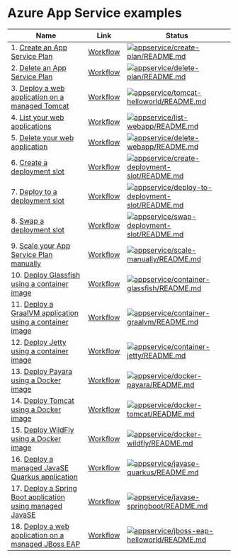 # Azure App Service examples

| Name | Link | Status
| ---- | ---- | ------ 
| 1. [Create an App Service Plan](create-plan/README.md) | [Workflow](../.github/workflows/appservice_create-plan_README_md.yml) | [![appservice/create-plan/README.md](https://github.com/Azure-Samples/java-on-azure-examples/actions/workflows/appservice_create-plan_README_md.yml/badge.svg)](https://github.com/Azure-Samples/java-on-azure-examples/actions/workflows/appservice_create-plan_README_md.yml)
| 2. [Delete an App Service Plan](delete-plan/README.md) | [Workflow](../.github/workflows/appservice_delete-plan_README_md.yml) | [![appservice/delete-plan/README.md](https://github.com/Azure-Samples/java-on-azure-examples/actions/workflows/appservice_delete-plan_README_md.yml/badge.svg)](https://github.com/Azure-Samples/java-on-azure-examples/actions/workflows/appservice_delete-plan_README_md.yml)
| 3. [Deploy a web application on a managed Tomcat](tomcat-helloworld/README.md) | [Workflow](../.github/workflows/appservice_tomcat-helloworld_README_md.yml) | [![appservice/tomcat-helloworld/README.md](https://github.com/Azure-Samples/java-on-azure-examples/actions/workflows/appservice_tomcat-helloworld_README_md.yml/badge.svg)](https://github.com/Azure-Samples/java-on-azure-examples/actions/workflows/appservice_tomcat-helloworld_README_md.yml)
| 4. [List your web applications](list-webapp/README.md) | [Workflow](../.github/workflows/appservice_list-webapp_README_md.yml) | [![appservice/list-webapp/README.md](https://github.com/Azure-Samples/java-on-azure-examples/actions/workflows/appservice_list-webapp_README_md.yml/badge.svg)](https://github.com/Azure-Samples/java-on-azure-examples/actions/workflows/appservice_list-webapp_README_md.yml)
| 5. [Delete your web application](delete-webapp/README.md) | [Workflow](../.github/workflows/appservice_delete-webapp_README_md.yml) | [![appservice/delete-webapp/README.md](https://github.com/Azure-Samples/java-on-azure-examples/actions/workflows/appservice_delete-webapp_README_md.yml/badge.svg)](https://github.com/Azure-Samples/java-on-azure-examples/actions/workflows/appservice_delete-webapp_README_md.yml)
| 6. [Create a deployment slot](create-deployment-slot/README.md) | [Workflow](../.github/workflows/appservice_create-deployment-slot_README_md.yml) | [![appservice/create-deployment-slot/README.md](https://github.com/Azure-Samples/java-on-azure-examples/actions/workflows/appservice_create-deployment-slot_README_md.yml/badge.svg)](https://github.com/Azure-Samples/java-on-azure-examples/actions/workflows/appservice_create-deployment-slot_README_md.yml)
| 7. [Deploy to a deployment slot](deploy-to-deployment-slot/README.md) | [Workflow](../.github/workflows/appservice_deploy-to-deployment-slot_README_md.yml) | [![appservice/deploy-to-deployment-slot/README.md](https://github.com/Azure-Samples/java-on-azure-examples/actions/workflows/appservice_deploy-to-deployment-slot_README_md.yml/badge.svg)](https://github.com/Azure-Samples/java-on-azure-examples/actions/workflows/appservice_deploy-to-deployment-slot_README_md.yml)
| 8. [Swap a deployment slot](swap-deployment-slot/README.md) | [Workflow](../.github/workflows/appservice_swap-deployment-slot_README_md.yml) | [![appservice/swap-deployment-slot/README.md](https://github.com/Azure-Samples/java-on-azure-examples/actions/workflows/appservice_swap-deployment-slot_README_md.yml/badge.svg)](https://github.com/Azure-Samples/java-on-azure-examples/actions/workflows/appservice_swap-deployment-slot_README_md.yml)
| 9. [Scale your App Service Plan manually](scale-manually/README.md) | [Workflow](../.github/workflows/appservice_scale-manually_README_md.yml) | [![appservice/scale-manually/README.md](https://github.com/Azure-Samples/java-on-azure-examples/actions/workflows/appservice_scale-manually_README_md.yml/badge.svg)](https://github.com/Azure-Samples/java-on-azure-examples/actions/workflows/appservice_scale-manually_README_md.yml)
| 10. [Deploy Glassfish using a container image](container-glassfish/README.md) | [Workflow](../.github/workflows/appservice_container-glassfish_README_md.yml) | [![appservice/container-glassfish/README.md](https://github.com/Azure-Samples/java-on-azure-examples/actions/workflows/appservice_container-glassfish_README_md.yml/badge.svg)](https://github.com/Azure-Samples/java-on-azure-examples/actions/workflows/appservice_container-glassfish_README_md.yml)
| 11. [Deploy a GraalVM application using a container image](container-graalvm/README.md) | [Workflow](../.github/workflows/appservice_container-graalvm_README_md.yml) | [![appservice/container-graalvm/README.md](https://github.com/Azure-Samples/java-on-azure-examples/actions/workflows/appservice_container-graalvm_README_md.yml/badge.svg)](https://github.com/Azure-Samples/java-on-azure-examples/actions/workflows/appservice_container-graalvm_README_md.yml)
| 12. [Deploy Jetty using a container image](container-jetty/README.md) | [Workflow](../.github/workflows/appservice_container-jetty_README_md.yml) | [![appservice/container-jetty/README.md](https://github.com/Azure-Samples/java-on-azure-examples/actions/workflows/appservice_container-jetty_README_md.yml/badge.svg)](https://github.com/Azure-Samples/java-on-azure-examples/actions/workflows/appservice_container-jetty_README_md.yml)
| 13. [Deploy Payara using a Docker image](docker-payara/README.md) | [Workflow](../.github/workflows/appservice_docker-payara_README_md.yml) | [![appservice/docker-payara/README.md](https://github.com/Azure-Samples/java-on-azure-examples/actions/workflows/appservice_docker-payara_README_md.yml/badge.svg)](https://github.com/Azure-Samples/java-on-azure-examples/actions/workflows/appservice_docker-payara_README_md.yml)
| 14. [Deploy Tomcat using a Docker image](docker-tomcat/README.md) | [Workflow](../.github/workflows/appservice_docker-tomcat_README_md.yml) |[![appservice/docker-tomcat/README.md](https://github.com/Azure-Samples/java-on-azure-examples/actions/workflows/appservice_docker-tomcat_README_md.yml/badge.svg)](https://github.com/Azure-Samples/java-on-azure-examples/actions/workflows/appservice_docker-tomcat_README_md.yml)
| 15. [Deploy WildFly using a Docker image](docker-wildfly/README.md) | [Workflow](../.github/workflows/appservice_docker-wildfly_README_md.yml) |[![appservice/docker-wildfly/README.md](https://github.com/Azure-Samples/java-on-azure-examples/actions/workflows/appservice_docker-wildfly_README_md.yml/badge.svg)](https://github.com/Azure-Samples/java-on-azure-examples/actions/workflows/appservice_docker-wildfly_README_md.yml)
| 16. [Deploy a managed JavaSE Quarkus application](javase-quarkus/README.md) | [Workflow](../.github/workflows/appservice_javase-quarkus_README_md.yml) | [![appservice/javase-quarkus/README.md](https://github.com/Azure-Samples/java-on-azure-examples/actions/workflows/appservice_javase-quarkus_README_md.yml/badge.svg)](https://github.com/Azure-Samples/java-on-azure-examples/actions/workflows/appservice_javase-quarkus_README_md.yml)
| 17. [Deploy a Spring Boot application using managed JavaSE](javase-springboot/README.md) | [Workflow](../.github/workflows/appservice_javase-springboot_README_md.yml) | [![appservice/javase-springboot/README.md](https://github.com/Azure-Samples/java-on-azure-examples/actions/workflows/appservice_javase-springboot_README_md.yml/badge.svg)](https://github.com/Azure-Samples/java-on-azure-examples/actions/workflows/appservice_javase-springboot_README_md.yml)
| 18. [Deploy a web application on a managed JBoss EAP](jboss-eap-helloworld/README.md) | [Workflow](../.github/workflows/appservice_jboss-eap-helloworld_README_md.yml) | [![appservice/jboss-eap-helloworld/README.md](https://github.com/Azure-Samples/java-on-azure-examples/actions/workflows/appservice_jboss-eap-helloworld_README_md.yml/badge.svg)](https://github.com/Azure-Samples/java-on-azure-examples/actions/workflows/appservice_jboss-eap-helloworld_README_md.yml)

<!-- workflow.run() 

  exit 0
  
  -->

